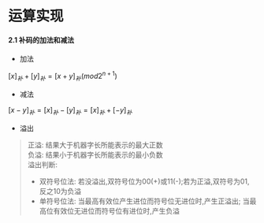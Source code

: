 # 运算实现
#### 2.1 补码的加法和减法
* 加法

$[x]_补+[y]_补=[x+y]_补(mod 2^{n+1})$

* 减法

$[x-y]_补=[x]_补-[y]_补=[x]_补+[-y]_补$

* 溢出
> 正溢: 结果大于机器字长所能表示的最大正数  
> 负溢: 结果小于机器字长所能表示的最小负数  
> 溢出判断:
> * 双符号位法: 若没溢出,双符号位为00(+)或11(-);若为正溢,双符号为01, 反之10为负溢
> * 单符号位法: 当最高有效位产生进位而符号位无进位时,产生正溢出; 当最高位有效位无进位而符号位有进位时,产生负溢


